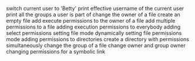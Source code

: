 switch current user to 'Betty'
print effective username of the current user
print all the groups a user is part of
change the owner of a file
create an empty file
add execute permissions to the owner of a file
add multiple permissions to a file
adding execution permissions to everybody
adding select permissions
setting file mode
dynamically setting file permissions mode
adding permissions to directories
create a directory with permissions simultaneously
change the group of a file
change owner and group owner
changing permissions for a symbolic link
